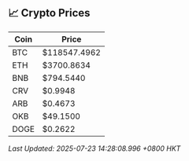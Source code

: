 ## 📈 Crypto Prices

| Coin | Price |
| ---- | ----- |
| BTC | $118547.4962 |
| ETH | $3700.8634 |
| BNB | $794.5440 |
| CRV | $0.9948 |
| ARB | $0.4673 |
| OKB | $49.1500 |
| DOGE | $0.2622 |

_Last Updated: 2025-07-23 14:28:08.996 +0800 HKT_